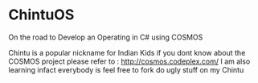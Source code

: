 # ChintuOS
On the road to Develop an Operating in C# using COSMOS

Chintu is a popular nickname for Indian Kids
if you dont know about the COSMOS project please refer to : http://cosmos.codeplex.com/
I am also learning infact everybody is feel free to fork do ugly stuff on my Chintu 
